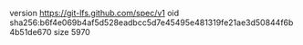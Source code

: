 version https://git-lfs.github.com/spec/v1
oid sha256:b6f4e069b4af5d528eadbcc5d7e45495e481319fe21ae3d50844f6b4b51de670
size 5970
